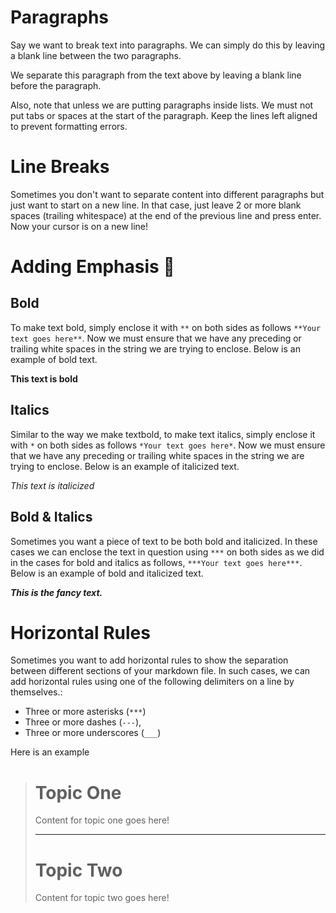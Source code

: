 # Paragraphs
Say we want to break text into paragraphs. We can simply do this
by leaving a blank line between the two paragraphs.

We separate this paragraph from the text above by leaving a blank line
before the paragraph.

Also, note that unless we are putting paragraphs inside lists. We must not
put tabs or spaces at the start of the paragraph. Keep the lines left aligned
to prevent formatting errors.

# Line Breaks

Sometimes you don't want to separate content into different paragraphs but just
want to start on a new line. In that case, just leave 2 or more blank
spaces (trailing whitespace) at the end of the previous line and press enter.  
Now your cursor is on a new line!

# Adding Emphasis 💅

## Bold
To make text bold, simply enclose it with `**` on both sides as follows
`**Your text goes here**`. Now we must ensure that we have any preceding or trailing
white spaces in the string we are trying to enclose. Below is an example of bold text.

**This text is bold**

## Italics
Similar to the way we make textbold, to make text italics, simply enclose it with
`*` on both sides as follows `*Your text goes here*`. Now we must ensure that we have
any preceding or trailing white spaces in the string we are trying to enclose.
Below is an example of italicized text.

*This text is italicized*

## Bold & Italics

Sometimes you want a piece of text to be both bold and italicized. In these cases
we can enclose the text in question using `***` on both sides as we did in the 
cases for bold and italics as follows, `***Your text goes here***`. Below is an 
example of bold and italicized text.

***This is the fancy text.***

# Horizontal Rules
Sometimes you want to add horizontal rules to show the separation between different sections of your markdown file. In such cases, we can add horizontal rules using one of the following delimiters on a line by themselves.:

- Three or more asterisks (`***`)
- Three or more dashes (`---`), 
- Three or more underscores (`___`) 

Here is an example

> # Topic One
> Content for topic one goes here!
> ***
> # Topic Two
> Content for topic two goes here!